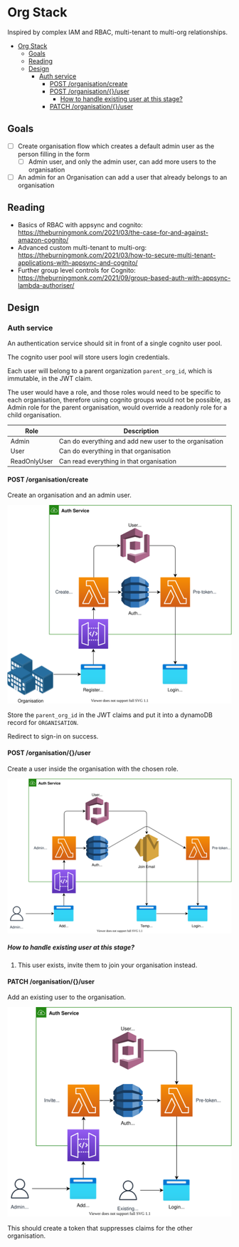 # Org Stack

Inspired by complex IAM and RBAC, multi-tenant to multi-org relationships.

- [Org Stack](#org-stack)
  - [Goals](#goals)
  - [Reading](#reading)
  - [Design](#design)
    - [Auth service](#auth-service)
      - [POST /organisation/create](#post-organisationcreate)
      - [POST /organisation/{}/user](#post-organisationuser)
        - [How to handle existing user at this stage?](#how-to-handle-existing-user-at-this-stage)
      - [PATCH /organisation/{}/user](#patch-organisationuser)

## Goals

- [ ] Create organisation flow which creates a default admin user as the person filling in the form
  - [ ] Admin user, and only the admin user, can add more users to the organisation
- [ ] An admin for an Organisation can add a user that already belongs to an organisation

## Reading

- Basics of RBAC with appsync and cognito: https://theburningmonk.com/2021/03/the-case-for-and-against-amazon-cognito/
- Advanced custom multi-tenant to multi-org: https://theburningmonk.com/2021/03/how-to-secure-multi-tenant-applications-with-appsync-and-cognito/
- Further group level controls for Cognito: https://theburningmonk.com/2021/09/group-based-auth-with-appsync-lambda-authoriser/

## Design

### Auth service

An authentication service should sit in front of a single cognito user pool.

The cognito user pool will store users login credentials.

Each user will belong to a parent organization `parent_org_id`, which is immutable, in the JWT claim.

The user would have a role, and those roles would need to be specific to each organisation, therefore using cognito groups would not be possible, as Admin role for the parent organisation, would override a readonly role for a child organisation.

| Role         | Description                                            |
| ------------ | ------------------------------------------------------ |
| Admin        | Can do everything and add new user to the organisation |
| User         | Can do everything in that organisation                 |
| ReadOnlyUser | Can read everything in that organisation               |

#### POST /organisation/create

Create an organisation and an admin user.

![](0010-create-organisation.drawio.svg)

Store the `parent_org_id` in the JWT claims and put it into a dynamoDB record for `ORGANISATION`.

Redirect to sign-in on success.

#### POST /organisation/{}/user

Create a user inside the organisation with the chosen role.

![](./0020-add-user.drawio.svg)

##### How to handle existing user at this stage?

1. This user exists, invite them to join your organisation instead.

#### PATCH /organisation/{}/user

Add an existing user to the organisation.

![](0030-add-existing-user.drawio.svg)

This should create a token that suppresses claims for the other organisation.
